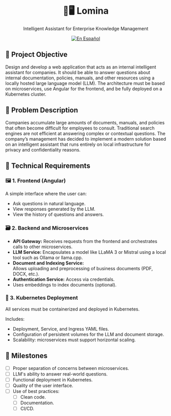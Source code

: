 <div align="center">
  <p align="center">
    <h1> 🧠🖥️ Lomina </h1>
  </p>
  <p>
    Intelligent Assistant for Enterprise Knowledge Management
  </p>
  
  [![En Español](https://img.shields.io/badge/README-Spanish-blue?style=for-the-badge)](./README.md)

</div>

## 🎯 Project Objective
Design and develop a web application that acts as an internal intelligent assistant for companies. It should be able to answer questions about internal documentation, policies, manuals, and other resources using a locally hosted large language model (LLM). The architecture must be based on microservices, use Angular for the frontend, and be fully deployed on a Kubernetes cluster.

## 📘 Problem Description
Companies accumulate large amounts of documents, manuals, and policies that often become difficult for employees to consult. Traditional search engines are not efficient at answering complex or contextual questions. The company’s management has decided to implement a modern solution based on an intelligent assistant that runs entirely on local infrastructure for privacy and confidentiality reasons.

## 🧱 Technical Requirements

### 🖼️ 1. Frontend (Angular)
A simple interface where the user can:

- Ask questions in natural language.
- View responses generated by the LLM.
- View the history of questions and answers.

### 🗃️ 2. Backend and Microservices

- **API Gateway:** Receives requests from the frontend and orchestrates calls to other microservices.
- **LLM Service:** Encapsulates a model like LLaMA 3 or Mistral using a local tool such as Ollama or llama.cpp.
- **Document and Indexing Service:**  
  Allows uploading and preprocessing of business documents (PDF, DOCX, etc.).
- **Authentication Service:** Access via credentials.
- Uses embeddings to index documents (optional).

### 🎢 3. Kubernetes Deployment
All services must be containerized and deployed in Kubernetes.

Includes:
- Deployment, Service, and Ingress YAML files.
- Configuration of persistent volumes for the LLM and document storage.
- Scalability: microservices must support horizontal scaling.

## 🧪 Milestones

- [ ] Proper separation of concerns between microservices.
- [ ] LLM's ability to answer real-world questions.
- [ ] Functional deployment in Kubernetes.
- [ ] Quality of the user interface.
- [ ] Use of best practices:
  - [ ]  Clean code.
  - [ ]  Documentation.
  - [ ]  CI/CD.
